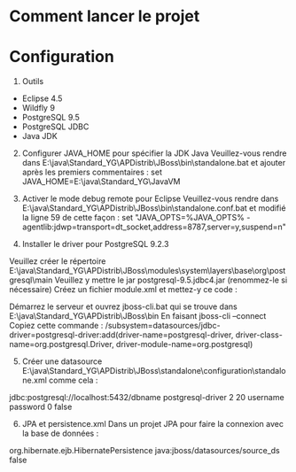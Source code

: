 # Comment lancer le projet

# Configuration

1. Outils
-	Eclipse 4.5
-	Wildfly 9
-	PostgreSQL 9.5
-	PostgreSQL JDBC
-	Java JDK

2.	Configurer JAVA_HOME pour spécifier la JDK Java
Veuillez-vous rendre dans E:\java\Standard_YG\APDistrib\JBoss\bin\standalone.bat et ajouter après les premiers commentaires :
set JAVA_HOME=E:\java\Standard_YG\JavaVM

3.	Activer le mode debug remote pour Eclipse
Veuillez-vous rendre dans E:\java\Standard_YG\APDistrib\JBoss\bin\standalone.conf.bat et modifié la ligne 59 de cette façon :
set "JAVA_OPTS=%JAVA_OPTS% -agentlib:jdwp=transport=dt_socket,address=8787,server=y,suspend=n"

4.	Installer le driver pour PostgreSQL 9.2.3

Veuillez créer le répertoire E:\java\Standard_YG\APDistrib\JBoss\modules\system\layers\base\org\postgresql\main
Veuillez y mettre le jar postgresql-9.5.jdbc4.jar (renommez-le si nécessaire)
Créez un fichier module.xml et mettez-y ce code :

<?xml version="1.0" encoding="UTF-8"?> 
<module xmlns="urn:jboss:module:1.1" name="org.postgresql">
  <resources>
    <resource-root path="postgresql-9.5.jdbc4.jar"/>
  </resources>
  <dependencies>
    <module name="javax.api"/>
	<module name="javax.transaction.api"/>
	<module name="javax.servlet.api" optional="true"/>
  </dependencies>
</module>



Démarrez le serveur et ouvrez jboss-cli.bat qui se trouve  dans E:\java\Standard_YG\APDistrib\JBoss\bin
En faisant jboss-cli –connect
Copiez cette commande :
/subsystem=datasources/jdbc-driver=postgresql-driver:add(driver-name=postgresql-driver, driver-class-name=org.postgresql.Driver, driver-module-name=org.postgresql)


5. Créer une datasource 
E:\java\Standard_YG\APDistrib\JBoss\standalone\configuration\standalone.xml comme cela :

<datasource jta="true" jndi-name="java:jboss/datasources/some-ds" pool-name="name_ds" enabled="true" use-java-context="true" use-ccm="true">
	<connection-url>jdbc:postgresql://localhost:5432/dbname</connection-url>
	<driver>postgresql-driver</driver>
	<pool>
		<min-pool-size>2</min-pool-size>
		<max-pool-size>20</max-pool-size>
	</pool>
	<security>
		<user-name>username</user-name>
		<password>password</password>
	</security>
	<statement>
		<prepared-statement-cache-size>0</prepared-statement-cache-size>
		<share-prepared-statements>false</share-prepared-statements>
	</statement>
</datasource>

6.	JPA et persistence.xml
Dans un projet JPA pour faire la connexion avec la base de données :

<provider>org.hibernate.ejb.HibernatePersistence</provider>
<jta-data-source>java:jboss/datasources/source_ds</jta-data-source>
<exclude-unlisted-classes>false</exclude-unlisted-classes>

<properties>
	<property name='javax.persistence.jdbc.driver' value='org.postgresql.Driver' />
	<property name="hibernate.hbm2ddl.auto" value="update" />
	<property name="hibernate.dialect" value="org.hibernate.dialect.PostgreSQLDialect" />
	<property name="hibernate.show_sql" value="false" />
	<property name="hibernate.default_schema" value="schema_bd"/>
</properties>


